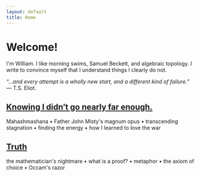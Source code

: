 ```yaml
---
layout: default
title: Home
---
```


# Welcome!
<p class="introduction"> I'm William. I like morning swims, Samuel Beckett, and algebraic topology. I write to convince myself that I understand things I clearly do not.</p>

<p class="introduction"><i>&ldquo;...and every attempt is a wholly new start, and a different kind of failure.&rdquo;</i> — T.S. Eliot.</p>

<div class="post">
    <h2>
        <a href="/mahashmashana">Knowing I didn’t go nearly far enough.</a>
    </h2>
    <div class="summary">
        <p>
            Mahashmashana • Father John Misty's magnum opus • transcending stagnation • finding the energy • how I learned to love the war
        </p>
    </div>
</div>
<div class="post">
    <h2>
        <a href="/truth">Truth</a>
    </h2>
    <div class="summary">
        <p>
            the mathematician's nightmare • what is a proof? • metaphor • the axiom of choice • Occam's razor
        </p>
    </div>
</div>
